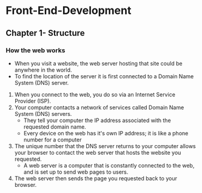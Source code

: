 # Front-End-Development

## Chapter 1- Structure
### How the web works
- When you visit a website, the web server hosting that site could be anywhere in the world.
- To find the location of the server it is first connected to a Domain Name System (DNS) server.

1. When you connect to the web, you do so via an Internet Service Provider (ISP).
2. Your computer contacts a network of services called Domain Name System (DNS) servers.
   - They tell your computer the IP address associated with the requested domain name.
   - Every device on the web has it's own IP address; it is like a phone number for a computer
3. The unique number that the DNS server returns to your computer allows your browser to contact the web server that hosts the website you requested.
   - A web server is a computer that is constantly connected to the web, and is set up to send web pages to users.
4. The web server then sends the page you requested back to your browser.

































